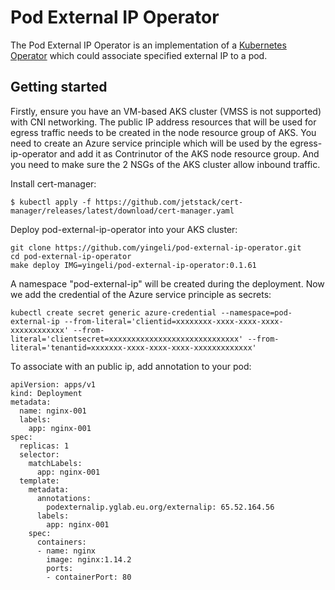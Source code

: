 # Pod External IP Operator

The Pod External IP Operator is an implementation of a [Kubernetes Operator](https://kubernetes.io/docs/concepts/extend-kubernetes/operator/) which could associate specified external IP to a pod.

## Getting started

Firstly, ensure you have an VM-based AKS cluster (VMSS is not supported) with CNI networking. The public IP address resources that will be used for egress traffic needs to be created in the node resource group of AKS. You need to create an Azure service principle which will be used by the egress-ip-operator and add it as Contrinutor of the AKS node resource group. And you need to make sure the 2 NSGs of the AKS cluster allow inbound traffic.

Install cert-manager:
```
$ kubectl apply -f https://github.com/jetstack/cert-manager/releases/latest/download/cert-manager.yaml
```

Deploy pod-external-ip-operator into your AKS cluster:
```
git clone https://github.com/yingeli/pod-external-ip-operator.git
cd pod-external-ip-operator
make deploy IMG=yingeli/pod-external-ip-operator:0.1.61
```

A namespace "pod-external-ip" will be created during the deployment. Now we add the credential of the Azure service principle as secrets:
```
kubectl create secret generic azure-credential --namespace=pod-external-ip --from-literal='clientid=xxxxxxxx-xxxx-xxxx-xxxx-xxxxxxxxxxxx' --from-literal='clientsecret=xxxxxxxxxxxxxxxxxxxxxxxxxxxxx' --from-literal='tenantid=xxxxxxx-xxxx-xxxx-xxxx-xxxxxxxxxxxxx'
```

To associate with an public ip, add annotation to your pod:
```
apiVersion: apps/v1
kind: Deployment
metadata:
  name: nginx-001
  labels:
    app: nginx-001
spec:
  replicas: 1
  selector:
    matchLabels:
      app: nginx-001
  template:
    metadata:
      annotations:
        podexternalip.yglab.eu.org/externalip: 65.52.164.56    
      labels:
        app: nginx-001
    spec:
      containers:
      - name: nginx
        image: nginx:1.14.2
        ports:
        - containerPort: 80
```
